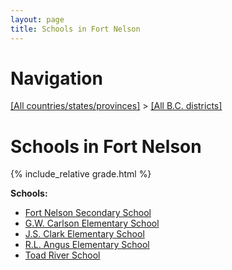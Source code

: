 ```yaml
---
layout: page
title: Schools in Fort Nelson
---
```

# Navigation

[[All countries/states/provinces]](../..) > [[All B.C. districts]](..)

# Schools in Fort Nelson

{% include_relative grade.html %}

**Schools:**

- [Fort Nelson Secondary School](Fort_Nelson_Secondary_School.md)
- [G.W. Carlson Elementary School](G.W._Carlson_Elementary_School.md)
- [J.S. Clark Elementary School](J.S._Clark_Elementary_School.md)
- [R.L. Angus Elementary School](R.L._Angus_Elementary_School.md)
- [Toad River School](Toad_River_School.md)
